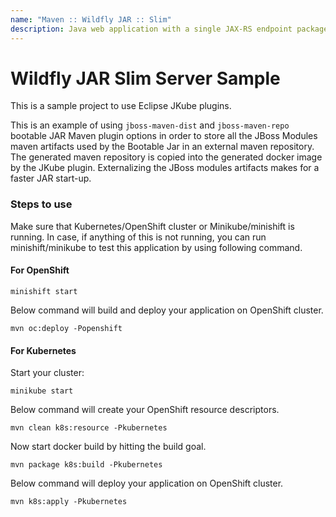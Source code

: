 ```yaml
---
name: "Maven :: Wildfly JAR :: Slim"
description: Java web application with a single JAX-RS endpoint packaged with WildFly Jar Maven Plugin.
---
```

# Wildfly JAR Slim Server Sample

This is a sample project to use Eclipse JKube plugins.

This is an example of using `jboss-maven-dist` and `jboss-maven-repo` bootable JAR Maven plugin options in order to store 
all the JBoss Modules maven artifacts used by the Bootable Jar in an external maven repository. 
The generated maven repository is copied into the generated docker image by the JKube plugin. 
Externalizing the JBoss modules artifacts makes for a faster JAR start-up.


### Steps to use

Make sure that Kubernetes/OpenShift cluster or Minikube/minishift is running. In case, if anything of this is not running, you can
run minishift/minikube to test this application by using following command.


#### For OpenShift
```
minishift start
```

Below command will build and deploy your application on OpenShift cluster.
```
mvn oc:deploy -Popenshift
```

#### For Kubernetes
Start your cluster:
```
minikube start
```
Below command will create your OpenShift resource descriptors.
```
mvn clean k8s:resource -Pkubernetes
```

Now start docker build  by hitting the build goal.
```
mvn package k8s:build -Pkubernetes
```

Below command will deploy your application on OpenShift cluster.
```
mvn k8s:apply -Pkubernetes
```
